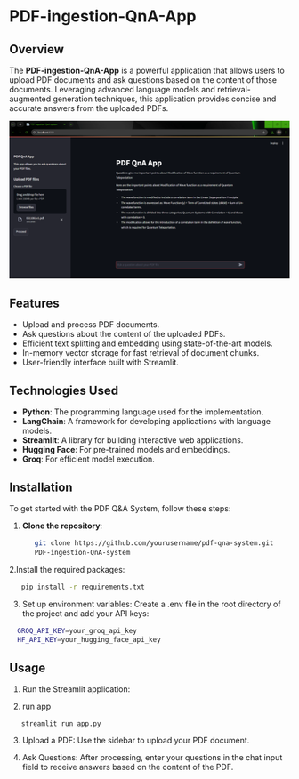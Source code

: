 
# PDF-ingestion-QnA-App


## Overview

The **PDF-ingestion-QnA-App** is a powerful application that allows users to upload PDF documents and ask questions based on the content of those documents. Leveraging advanced language models and retrieval-augmented generation techniques, this application provides concise and accurate answers from the uploaded PDFs.

![Screenshot](./img/Screenshot.png)

## Features

- Upload and process PDF documents.
- Ask questions about the content of the uploaded PDFs.
- Efficient text splitting and embedding using state-of-the-art models.
- In-memory vector storage for fast retrieval of document chunks.
- User-friendly interface built with Streamlit.

## Technologies Used

- **Python**: The programming language used for the implementation.
- **LangChain**: A framework for developing applications with language models.
- **Streamlit**: A library for building interactive web applications.
- **Hugging Face**: For pre-trained models and embeddings.
- **Groq**: For efficient model execution.


## Installation

To get started with the PDF Q&A System, follow these steps:

1. **Clone the repository**:
   ```bash
      git clone https://github.com/yourusername/pdf-qna-system.git
      PDF-ingestion-QnA-system
   ```
2.Install the required packages:
```bash
   pip install -r requirements.txt
```
3. Set up environment variables: Create a .env file in the root directory of the project and add your API keys:
```bash
  GROQ_API_KEY=your_groq_api_key
  HF_API_KEY=your_hugging_face_api_key
```

## Usage
1. Run the Streamlit application:

2. run app
```gash
   streamlit run app.py
```


3. Upload a PDF:
Use the sidebar to upload your PDF document.

4. Ask Questions:
After processing, enter your questions in the chat input field to receive answers based on the content of the PDF.